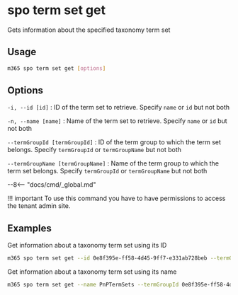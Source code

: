 # spo term set get

Gets information about the specified taxonomy term set

## Usage

```sh
m365 spo term set get [options]
```

## Options

`-i, --id [id]`
: ID of the term set to retrieve. Specify `name` or `id` but not both

`-n, --name [name]`
: Name of the term set to retrieve. Specify `name` or `id` but not both

`--termGroupId [termGroupId]`
: ID of the term group to which the term set belongs. Specify `termGroupId` or `termGroupName` but not both

`--termGroupName [termGroupName]`
: Name of the term group to which the term set belongs. Specify `termGroupId` or `termGroupName` but not both

--8<-- "docs/cmd/_global.md"

!!! important
    To use this command you have to have permissions to access the tenant admin site.

## Examples

Get information about a taxonomy term set using its ID

```sh
m365 spo term set get --id 0e8f395e-ff58-4d45-9ff7-e331ab728beb --termGroupName PnPTermSets
```

Get information about a taxonomy term set using its name

```sh
m365 spo term set get --name PnPTermSets --termGroupId 0e8f395e-ff58-4d45-9ff7-e331ab728beb
```
